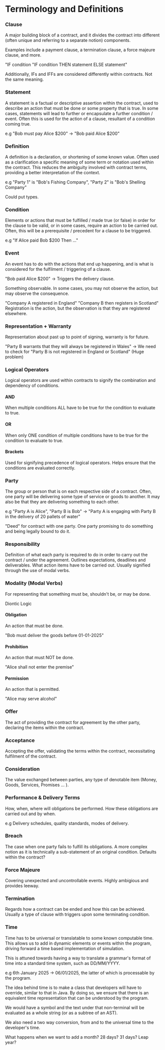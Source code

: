 # Terminology and Definitions

### Clause
A major building block of a contract, and it divides the contract into different (often unique and referring to a separate notion) components.

Examples include a payment clause, a termination clause, a force majeure clause, and more.

"IF condition
"IF condition THEN statement ELSE statement"

Additionally, IFs and IFFs are considered differently within contracts. Not the same meaning.

### Statement
A statement is a factual or descriptive assertion within the contract, used to describe an action that must be done or some property that is true. In some cases, statements will lead to further or encapsulate a further condition / event. Often this is used for the action of a clause, resultant of a condition coming true.

e.g "Bob must pay Alice $200" -> "Bob paid Alice $200"

### Definition
A definition is a declaration, or shortening of some known value. Often used as a clarification a specific meaning of some term or notation used within the contract. This reduces the ambiguity involved with contract terms, providing a better interpretation of the context.

e.g "Party 1" is "Bob's Fishing Company", "Party 2" is "Bob's Shelling Company"

Could put types.

### Condition
Elements or actions that must be fulfilled / made true (or false) in order for the clause to be valid, or in some cases, require an action to be carried out. Often, this will be a prerequisite / precedent for a clause to be triggered. 

e.g "If Alice paid Bob $200 Then ..."

### Event
An event has to do with the actions that end up happening, and is what is considered for the fulfilment / triggering of a clause.

"Bob paid Alice $200" -> Triggers the delivery clause.

Something observable. In some cases, you may not observe the action, but may observe the consequence.

"Company A registered in England" "Company B then registers in Scotland" Registration is the action, but the observation is that they are registered elsewhere.

### Representation + Warranty
Representation about past up to point of signing, warranty is for future.

"Party B warrants that they will always be registered in Wales" -> We need to check for "Party B is not registered in England or Scotland" (Huge problem)

### Logical Operators
Logical operators are used within contracts to signify the combination and dependency of conditions.

#### AND
When multiple conditions ALL have to be true for the condition to evaluate to true.

#### OR
When only ONE condition of multiple conditions have to be true for the condition to evaluate to true.

#### Brackets
Used for signifying precedence of logical operators. Helps ensure that the conditions are evaluated correctly.

### Party
The group or person that is on each respective side of a contract. Often, one party will be delivering some type of service or goods to another. It may also be that they are delivering something to each other.

e.g "Party A is Alice", "Party B is Bob" -> "Party A is engaging with Party B in the delivery of 20 pallets of water"

"Deed" for contract with one party. One party promising to do something and being legally bound to do it.

### Responsibility
Definition of what each party is required to do in order to carry out the contract / under the agreement. Outlines expectations, deadlines and deliverables. What action items have to be carried out. Usually signified through the use of modal verbs.

### Modality (Modal Verbs)
For representing that something must be, shouldn't be, or may be done.

Diontic Logic

#### Obligation
An action that must be done.

"Bob must deliver the goods before 01-01-2025"

#### Prohibition
An action that must NOT be done.

"Alice shall not enter the premise"

#### Permission
An action that is permitted. 

"Alice may serve alcohol"

### Offer
The act of providing the contract for agreement by the other party, declaring the items within the contract.

### Acceptance
Accepting the offer, validating the terms within the contract, necessitating fulfilment of the contract.

### Consideration
The value exchanged between parties, any type of denotable item (Money, Goods, Services, Promises ... ).

### Performance & Delivery Terms
How, when, where will obligations be performed. How these obligations are carried out and by when. 

e.g Delivery schedules, quality standards, modes of delivery.

### Breach
The case when one party fails to fulfill its obligations. A more complex notion as it is technically a sub-statement of an original condition. Defaults within the contract?

### Force Majeure
Covering unexpected and uncontrollable events. Highly ambigious and provides leeway.

### Termination
Regards how a contract can be ended and how this can be achieved. Usually a type of clause with triggers upon some terminating condition.

### Time
Time has to be universal or translatable to some known computable time. This allows us to add in dynamic elements or events within the program, driving forward a time based implementation of simulation.

This is attuned towards having a way to translate a grammar's format of time into a standard time system, such as DD/MM/YYYY.

e.g 6th January 2025 -> 06/01/2025, the latter of which is processable by the program.

The idea behind time is to make a class that developers will have to override, similar to that in Java. By doing so, we ensure that there is an equivalent time representation that can be understood by the program.

We would have a symbol <time> and the text under that non-terminal will be evaluated as a whole string (or as a subtree of an AST).

We also need a two way conversion, from and to the universal time to the developer's time.


What happens when we want to add a month? 28 days? 31 days? Leap year?